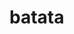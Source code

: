 <h1></h1>

<div style="background-image: url("https://c4.wallpaperflare.com/wallpaper/39/346/426/digital-art-men-city-futuristic-night-hd-wallpaper-preview.jpg")">
  <h1>batata</h1>
</div>




